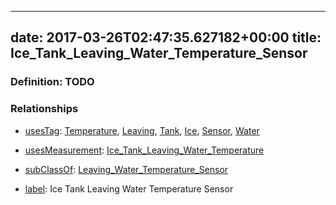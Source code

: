 
---
date: 2017-03-26T02:47:35.627182+00:00
title: Ice_Tank_Leaving_Water_Temperature_Sensor
---
### Definition: TODO

### Relationships

* [usesTag](https://brickschema.org/schema/1.0/BrickFrame#usesTag): [Temperature](https://brickschema.org/schema/1.0/BrickTag#Temperature), [Leaving](https://brickschema.org/schema/1.0/BrickTag#Leaving), [Tank](https://brickschema.org/schema/1.0/BrickTag#Tank), [Ice](https://brickschema.org/schema/1.0/BrickTag#Ice), [Sensor](https://brickschema.org/schema/1.0/BrickTag#Sensor), [Water](https://brickschema.org/schema/1.0/BrickTag#Water)

* [usesMeasurement](https://brickschema.org/schema/1.0/BrickFrame#usesMeasurement): [Ice_Tank_Leaving_Water_Temperature](https://brickschema.org/schema/1.0/Brick#Ice_Tank_Leaving_Water_Temperature)

* [subClassOf](http://www.w3.org/2000/01/rdf-schema#subClassOf): [Leaving_Water_Temperature_Sensor](https://brickschema.org/schema/1.0/Brick#Leaving_Water_Temperature_Sensor)

* [label](http://www.w3.org/2000/01/rdf-schema#label): Ice Tank Leaving Water Temperature Sensor
